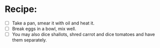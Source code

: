 # Recipe:
- [ ] Take a pan, smear it with oil and heat it.
- [ ] Break eggs in a bowl, mix well.
- [ ] You may also dice shallots, shred carrot and dice tomatoes and have them separately.